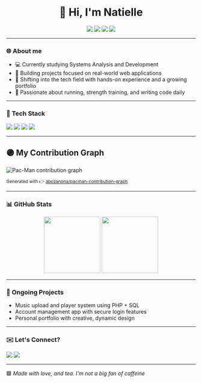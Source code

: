 <h1 align="center">👋 Hi, I'm Natielle</h1>

<p align="center">
  <img src="https://img.shields.io/badge/Code-PHP-informational?style=flat&logo=php&logoColor=white&color=8e44ad"/>
  <img src="https://img.shields.io/badge/Frontend-HTML5-orange?style=flat&logo=html5&logoColor=white&color=9b59b6"/>
  <img src="https://img.shields.io/badge/Style-CSS3-blue?style=flat&logo=css3&logoColor=white&color=6f42c1"/>
  <img src="https://img.shields.io/badge/JS-JavaScript-yellow?style=flat&logo=javascript&logoColor=white&color=8e44ad"/>
</p>

---

### 🌐 About me

- 💻 Currently studying Systems Analysis and Development 
- 🚀 Building projects focused on real-world web applications
- 🎯 Shifting into the tech field with hands-on experience and a growing portfolio
- 🏃 Passionate about running, strength training, and writing code daily

---

### 💼 Tech Stack

<p>
  <img src="https://img.shields.io/badge/-HTML5-FE6F61?style=for-the-badge&logo=html5&logoColor=white&color=8e44ad"/>
  <img src="https://img.shields.io/badge/-CSS3-3498db?style=for-the-badge&logo=css3&logoColor=white&color=9b59b6"/>
  <img src="https://img.shields.io/badge/-JavaScript-F1C40F?style=for-the-badge&logo=javascript&logoColor=black&color=6f42c1"/>
  <img src="https://img.shields.io/badge/-PHP-8892BF?style=for-the-badge&logo=php&logoColor=white&color=8e44ad"/>
  
</p>

---

## 🟣 My Contribution Graph 

<picture>
  <source media="(prefers-color-scheme: dark)"
    srcset="https://raw.githubusercontent.com/natbacx/natbacx/output/pacman-contribution-graph-dark.svg">
  <source media="(prefers-color-scheme: light)"
    srcset="https://raw.githubusercontent.com/natbacx/natbacx/output/pacman-contribution-graph.svg">
  <img alt="Pac-Man contribution graph"
    src="https://raw.githubusercontent.com/natbacx/natbacx/output/pacman-contribution-graph.svg">
</picture>

<sub>Generated with 👉 [abozanona/pacman-contribution-graph](https://github.com/abozanona/pacman-contribution-graph)</sub>

---


### 📊 GitHub Stats
<p align="center">
  <img height="150em" src="https://github-readme-stats.vercel.app/api?username=natbacx&show_icons=true&theme=radical&icon_color=purple&title_color=purple&hide_border=true"/>
  <img height="150em" src="https://github-readme-stats.vercel.app/api/top-langs/?username=natbacx&layout=compact&langs_count=6&theme=radical&title_color=purple&hide_border=true"/>
</p>

---

### 🧠 Ongoing Projects

- Music upload and player system using PHP + SQL
- Account management app with secure login features
- Personal portfolio with creative, dynamic design
---

### ✉️ Let's Connect?

<p>
  <a href="mailto:natiellebacelarr@gmail.com"><img src="https://img.shields.io/badge/-Gmail-D14836?style=for-the-badge&logo=gmail&logoColor=white&color=8e44ad"/></a>
  <a href="https://www.linkedin.com/in/natiellebacelar/"><img src="https://img.shields.io/badge/-LinkedIn-0077B5?style=for-the-badge&logo=linkedin&logoColor=white&color=6f42c1"/></a>
</p>

---

🟪 *Made with love, and tea. I'm not a big fan of caffeine*
